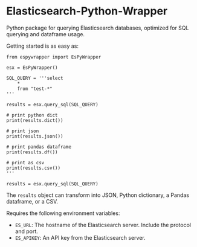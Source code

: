 # Elasticsearch-Python-Wrapper
Python package for querying Elasticsearch databases, optimized for SQL querying and dataframe usage.

Getting started is as easy as:
```
from espywrapper import EsPyWrapper

esx = EsPyWrapper()

SQL_QUERY = '''select
    *
    from "test-*"
'''

results = esx.query_sql(SQL_QUERY)

# print python dict
print(results.dict())

# print json
print(results.json())

# print pandas dataframe
print(results.df())

# print as csv
print(results.csv())
'''

results = esx.query_sql(SQL_QUERY)
```

The `results` object can transform into JSON, Python dictionary, a Pandas dataframe, or a CSV.

Requires the following environment variables:
- `ES_URL`: The hostname of the Elasticsearch server. Include the protocol and port.
- `ES_APIKEY`: An API key from the Elasticsearch server.
